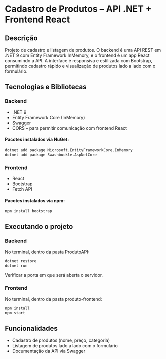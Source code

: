 # Cadastro de Produtos – API .NET + Frontend React

## Descrição

Projeto de cadastro e listagem de produtos.
O backend é uma API REST em .NET 9 com Entity Framework InMemory, e o frontend é um app React consumindo a API.
A interface é responsiva e estilizada com Bootstrap, permitindo cadastro rápido e visualização de produtos lado a lado com o formulário.

## Tecnologias e Bibliotecas
### Backend
* .NET 9
* Entity Framework Core (InMemory)
* Swagger
* CORS – para permitir comunicação com frontend React

#### Pacotes instalados via NuGet:
```bash
dotnet add package Microsoft.EntityFrameworkCore.InMemory
dotnet add package Swashbuckle.AspNetCore
```
### Frontend
* React
* Bootstrap
* Fetch API

#### Pacotes instalados via npm:
```bash
npm install bootstrap
```

## Executando o projeto

### Backend
No terminal, dentro da pasta ProdutoAPI:

```bash
dotnet restore
dotnet run
```
Verificar a porta em que será aberta o servidor.

### Frontend
No terminal, dentro da pasta produto-frontend:
```bash
npm install
npm start
```

## Funcionalidades
* Cadastro de produtos (nome, preço, categoria)
* Listagem de produtos lado a lado com o formulário
* Documentação da API via Swagger